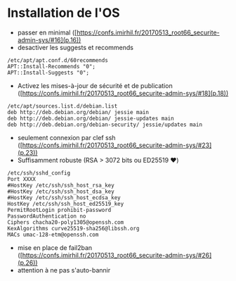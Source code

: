 
# Installation de l'OS
* passer en minimal ([https://confs.imirhil.fr/20170513_root66_securite-admin-sys/#16](p.16))
* desactiver les suggests et recommends
```
/etc/apt/apt.conf.d/60recommends
APT::Install-Recommends "0";
APT::Install-Suggests "0";
```

* Activez les mises-à-jour de sécurité et de publication ([https://confs.imirhil.fr/20170513_root66_securite-admin-sys/#18](p.18))
```
/etc/apt/sources.list.d/debian.list
deb http://deb.debian.org/debian/ jessie main
deb http://deb.debian.org/debian/ jessie-updates main
deb http://deb.debian.org/debian-security/ jessie/updates main
```

* seulement connexion par clef ssh ([https://confs.imirhil.fr/20170513_root66_securite-admin-sys/#23](p.23))
 * Suffisamment robuste (RSA > 3072 bits ou ED25519 ❤️)
```
/etc/ssh/sshd_config
Port XXXX
#HostKey /etc/ssh/ssh_host_rsa_key
#HostKey /etc/ssh/ssh_host_dsa_key
#HostKey /etc/ssh/ssh_host_ecdsa_key
HostKey /etc/ssh/ssh_host_ed25519_key
PermitRootLogin prohibit-password
PasswordAuthentication no
Ciphers chacha20-poly1305@openssh.com
KexAlgorithms curve25519-sha256@libssh.org
MACs umac-128-etm@openssh.com
```

* mise en place de fail2ban ([https://confs.imirhil.fr/20170513_root66_securite-admin-sys/#26](p.26))
 * attention à ne pas s'auto-bannir
